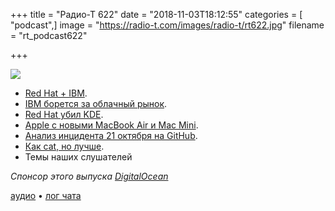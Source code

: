 +++
title = "Радио-Т 622"
date = "2018-11-03T18:12:55"
categories = [ "podcast",]
image = "https://radio-t.com/images/radio-t/rt622.jpg"
filename = "rt_podcast622"

+++

![](https://radio-t.com/images/radio-t/rt622.jpg)

- [Red Hat + IBM](https://www.redhat.com/en/blog/red-hat-ibm-creating-leading-hybrid-cloud-provider).
- [IBM борется за облачный рынок](https://stratechery.com/2018/ibms-old-playbook/).
- [Red Hat убил KDE](https://jriddell.org/2018/11/02/red-hat-and-kde/).
- [Apple с новыми MacBook Air и Mac Mini](https://www.wired.com/story/everything-apple-announced-ipad-pro-macbook-air-mac-mini/?mbid=social_twitter).
- [Анализ инцидента 21 октября на GitHub](https://habr.com/post/428409/).
- [Как cat, но лучше](https://github.com/sharkdp/bat).
- Темы наших слушателей

*Спонсор этого выпуска [DigitalOcean](https://www.digitalocean.com)*


[аудио](https://cdn.radio-t.com/rt_podcast622.mp3) • [лог чата](http://chat.radio-t.com/logs/radio-t-622.html)
<audio src="https://cdn.radio-t.com/rt_podcast622.mp3" preload="none"></audio>
